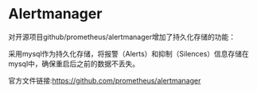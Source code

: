 # Alertmanager

对开源项目github/prometheus/alertmanager增加了持久化存储的功能：

采用mysql作为持久化存储，将报警（Alerts）和抑制（Silences）信息存储在mysql中，确保重启后之前的数据不丢失。

官方文件链接:https://github.com/prometheus/alertmanager
